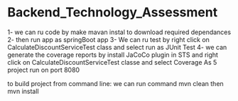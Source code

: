 # Backend_Technology_Assessment

1- we can ru code by make mavan instal to download required dependances 
2- then run app as springBoot app
3- We can ru test by right click on CalculateDiscountServiceTest class and select run as JUnit Test
4- we can generate the coverage reports by install JaCoCo plugin in STS and right click on CalculateDiscountServiceTest classe and select Coverage As
5 project run on port 8080

to build project from command line: we can run command 
mvn clean then
mvn install
